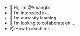 - 👋 Hi, I’m @Amangbs
- 👀 I’m interested in ...
- 🌱 I’m currently learning ...
- 💞️ I’m looking to collaborate on ...
- 📫 How to reach me ...

<!---
Amangbs/Amangbs is a ✨ special ✨ repository because its `README.md` (this file) appears on your GitHub profile.
You can click the Preview link to take a look at your changes.
--->
